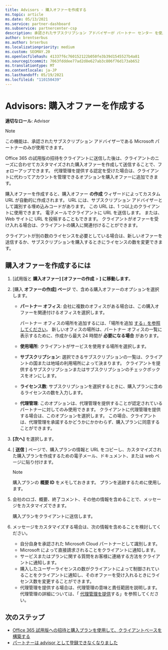 ```yaml
---
title: Advisors - 購入オファーを作成する
ms.topic: article
ms.date: 05/13/2021
ms.service: partner-dashboard
ms.subservice: partnercenter-csp
description: 承認されたサブスクリプション アドバイザーが パートナー センター を使用して、Office 365 試用版の招待に含める購入オファーとカスタム URL を作成する方法について説明します。
author: brentserbus
ms.author: brserbus
ms.localizationpriority: medium
ms.custom: SEOMAY.20
ms.openlocfilehash: 41337f6c760152122b050fe3b39d1545527b4a81
ms.sourcegitcommit: 7063fdddee77ad2d8e627ab3c806f76d173ab652
ms.translationtype: MT
ms.contentlocale: ja-JP
ms.lasthandoff: 05/19/2021
ms.locfileid: "110150439"
---
```

# <a name="advisors-create-a-purchase-offer"></a>Advisors: 購入オファーを作成する

 
**適切なロール**: Advisor


> [!NOTE]
> この機能は、承認されたサブスクリプション アドバイザーである Microsoft パートナーのみが使用できます。

Office 365 の試用版の招待をクライアントに送信した後は、クライアントのニーズに合わせてカスタマイズされた購入オファーを作成して送信することで、フォローアップできます。 代理管理を提供する認定を受けた場合は、クライアントに代わってアカウントを管理できるオプションを購入オファーに追加できます。

購入オファーを作成すると、購入オファー **の作成** ウィザードによってカスタム URL が自動的に作成されます。 URL には、サブスクリプション アドバイザーとして識別する埋め込みコードがあります。 この URL は、1 つ以上のクライアントに使用できます。 電子メールでクライアントに URL を送信します。 または、Web サイトに URL を投稿することもできます。 クライアントがオファーを受け入れる場合は、クライアントの購入に関連付けることができます。

クライアントが別の数のライセンスを必要としている場合は、新しいオファーを送信するか、サブスクリプションを購入するときにライセンスの数を変更できます。

## <a name="to-create-a-purchase-offer"></a>購入オファーを作成するには

1. [試用版と **購入オファー] [オファーの作成**  >  **] に移動します**。

2. [購入 **オファーの作成] ページ** で、含める購入オファーのオプションを選択します。

    - **パートナー オフィス**: 会社に複数のオフィスがある場合は、この購入オファーを関連付けるオフィスを選択します。

        パートナー オフィスの場所を追加するには、「場所を追加 [する」を参照してください](manage-locations.md)。 新しいオフィスの場所は、パートナー オフィスの一覧に表示するために、作成から最大 24 時間が **必要になる場合** があります。

    - **使用場所**: クライアントがサービスを使用する場所を選択します。
    - **サブスクリプション**: 選択できるサブスクリプションの一覧は、クライアントの国または地域の利用場所によって決まります。 クライアントを提供するサブスクリプションまたはサブスクリプションのチェックボックスをオンにします。
    - **ライセンス数**: サブスクリプションを選択するときに、購入プランに含めるライセンスの数を入力します。
    - **代理管理**: このオプションは、代理管理を提供することが認定されているパートナーに対してのみ使用できます。 クライアントに代理管理を提供する場合は、このオプションを選択します。 この場合、クライアントは、代理管理を承諾するかどうかにかかわらず、購入プランに同意することができます。

3. **[次へ]** を選択します。

4. [ **送信** ] ページで、購入プランの情報と URL をコピーし、カスタマイズされた購入プランを作成するための電子メール、ドキュメント、または web ページに貼り付けます。

    > [!NOTE]
    > 購入プランの **概要 ID** をメモしておきます。 プランを追跡するために使用します。

5. 会社のロゴ、概要、終了コメント、その他の情報を含めることで、メッセージをカスタマイズできます。

    購入プランをクライアントに送信します。

6. メッセージをカスタマイズする場合は、次の情報を含めることを検討してください。

    - 自分自身を承認された Microsoft Cloud パートナーとして識別します。
    - Microsoft によって直接請求されることをクライアントに通知します。
    - サービスまたはプランに関する質問をお客様に連絡する方法をクライアントに通知します。
    - 購入したユーザーライセンスの数がクライアントによって制御されていることをクライアントに通知し、そのオファーを受け入れるときにライセンス数を変更することができます。
    - 代理管理を提供する場合は、代理管理の意味と責任範囲を説明します。 代理管理の詳細については、「 [代理管理を提供](customers-revoke-admin-privileges.md)する」を参照してください。

## <a name="next-steps"></a>次のステップ

- [Office 365 試用版への招待と購入プランを使用して、クライアントベースを構築する](advisors-build-your-business.md)
- [パートナーは advisor として登録できなくなりました](advisors-no-csp.md)
